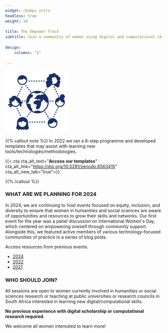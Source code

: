 ```yaml
---
widget: champs_intro
headless: true
weight: 10

title: The Empower Track
subtitle: Join a community of women using digital and computational skills in research and beyond!

design:
    columns: "1"

---
```


<img src="empower-icon.svg" width="200px">

{{% callout note %}}
In 2022 we ran a 8-step programme and developed templates that may assist with learning new tools/technologies/methodologies. 

{{< cta cta_alt_text="**Access our templates**" cta_alt_link="https://doi.org/10.5281/zenodo.6563415" cta_alt_new_tab="true">}}





{{% /callout %}}

### WHAT ARE WE PLANNING FOR 2024

In 2024, we are continuing to host events focused on equity, inclusion, and diversity to ensure that women in humanities and social sciences are aware of opportunities and resources to grow their skills and networks. Our first event for the year was a panel discussion on International Women's Day, which centered on empowering oneself through community support.  Alongside this, we featured active members of various technology-focused communities of practice in a series of blog posts.

Access resources from previous events. 

- [2024](https://escalator.sadilar.org/category/communities-of-practice/)
- [2022](../empower2022)
- [2021](../empower2021)


### WHO SHOULD JOIN?

All sessions are open to women currently involved in humanities or social sciences research or teaching at public universities or research councils in South Africa interested in learning new digital/computational skills.

**No previous experience with digital scholarship or computational research required**.

We welcome all women interested to learn more!


